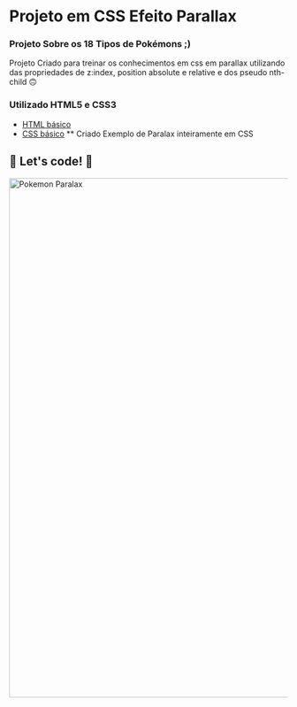 # Projeto em CSS Efeito Parallax 

### Projeto Sobre os 18 Tipos de Pokémons ;) 

Projeto Criado para treinar os conhecimentos em css em parallax utilizando das propriedades de z:index, position absolute e relative e dos pseudo nth-child  🙃

### Utilizado  HTML5 e CSS3

* [HTML básico](https://www.w3schools.com/html/)
* [CSS básico](https://developer.mozilla.org/pt-BR/docs/Web/CSS)
** Criado Exemplo de Paralax inteiramente em CSS


## 🚀 Let's code! 🚀

<img width="939" alt="Pokemon Paralax" src="https://user-images.githubusercontent.com/60220406/101397490-82cd7c80-38ab-11eb-998c-50ad933f72e6.png">
